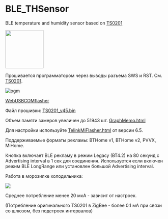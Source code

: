 # BLE_THSensor
BLE temperature and humidity sensor based on [TS0201](https://pvvx.github.io/TS0201)

<img src="https://pvvx.github.io/TS0201/img/ts0201.jpg" width="120"/>

Прошивается программатором через выводы разъема SWS и RST. См. [TS0201](https://pvvx.github.io/TS0201).

![pgm](https://pvvx.github.io/BLE_THSensor/blob/master/ts0201pgm.png)

[WebUSBCOMflasher](https://pvvx.github.io/ATC_MiThermometer/USBCOMFlashTx.html)

Файл прошивки: [TS0201_v45.bin](https://github.com/pvvx/BLE_THSensor/raw/master/source/TS0201/TS0201_v45.bin)

Объем памяти замеров увеличен до 51943 шт. [GraphMemo.html](https://pvvx.github.io/ATC_MiThermometer/GraphMemo.html)

Для настройки используйте [TelinkMiFlasher.html](https://pvvx.github.io/ATC_MiThermometer/TelinkMiFlasher.html) от версии 6.5.

Поддерживаемые форматы рекламы: BTHome v1, BTHome v2, PVVX, MiHome.

Кнопка включает BLE рекламу в режим Legacy (BT4.2) на 80 секунд с Advertising interval в 1 сек для соединения. 
Используется если включен режим BLE LongRange или установлен большой Advertising interval.


Работа в морозилке холодильника:

<img src="https://github.com/pvvx/BLE_THSensor/blob/master/img/ha_fridge.jpg"/>

Среднее потребление менее 20 мкА - зависит от настроек.

(Потребление оригинального TS0201 в ZigBee - более 0.1 мА при связи со шлюзом, без подстроек интервалов)
